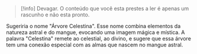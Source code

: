 >[!info] Devagar.
>O conteúdo que você esta prestes a ler é apenas um rascunho e não esta pronto.


Sugeriria o nome "Árvore Celestina". Esse nome combina elementos da natureza astral e do mangue, evocando uma imagem mágica e mística. A palavra "Celestina" remete ao celestial, ao divino, e sugere que essa árvore tem uma conexão especial com as almas que nascem no mangue astral.